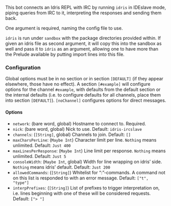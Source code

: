 This bot connects an Idris REPL with IRC by running `idris` in IDEslave mode,
piping queries from IRC to it, interpreting the responses and sending them
back.

One argument is required, naming the config file to use.

`idris` is run under `sandbox` with the package directories provided within. If
given an idris file as second argument, it will copy this into the sandbox as
well and pass it to `idris` as an argument, allowing one to have more than the
Prelude available by putting import lines into this file.


### Configuration

Global options must be in no section or in section `[DEFAULT]` (if they appear
elsewhere, those have no effect). A section `[#example]` will configure options
for the channel `#example`, with defaults from the default section or the
internal defaults (i.e. to configure defaults for all channels, place them into
section `[DEFAULT]`). `[noChannel]` configures options for direct messages.

#### Options

- `network`: (bare word, global) Hostname to connect to. Required.
- `nick`: (bare word, global) Nick to use. Default: `idris-ircslave`
- `channels`: (`[String]`, global) Channels to join. Default: `[]`
- `maxCharsPerLine`: (`Maybe Int`) Character limit per line. `Nothing` means
  unlimited. Default: `Just 400`
- `maxLinesPerResponse`: (`Maybe Int`) Line limit per response. `Nothing` means
  unlimited. Default: `Just 5`
- `consoleWidth`: (`Maybe Int`, global) Width for line wrapping on idris’ side.
  `Nothing` means idris’ default. Default: `Just 200`
- `allowedCommands`: (`[String]`) Whitelist for “:”-commands. A command not on
  this list is responded to with an error message. Default: `["t", "type"]`
- `interpPrefixes`: (`[String]`) List of prefixes to trigger interpretation on,
  i.e. lines beginning with one of these will be considered requests. Default:
  `["> "]`
